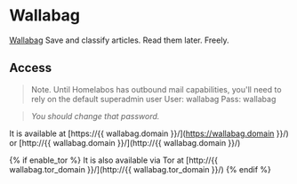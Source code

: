 # Wallabag

[Wallabag](https://wallabag.org/en/) Save and classify articles. Read them later. Freely.

## Access

> Note. Until Homelabos has outbound mail capabilities, you'll need to rely on the default superadmin user
> User: wallabag
> Pass: wallabag

> _You should change that password._

It is available at [https://{{ wallabag.domain }}/](https://wallabag.domain }}/) or [http://{{ wallabag.domain }}/](http://{{ wallabag.domain }}/)

{% if enable_tor %}
It is also available via Tor at [http://{{ wallabag.tor_domain }}/](http://{{ wallabag.tor_domain }}/)
{% endif %}

